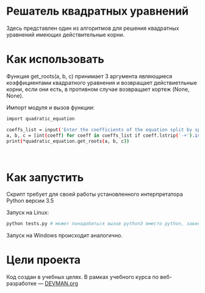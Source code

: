 # Решатель квадратных уравнений

Здесь представлен один из алгоритмов для решения квадратных уравнений имеющих действительные корни.

# Как использовать

Функция  get_roots(a, b, c) принимает 3 аргумента являющиеся коэффициентами квадратного уравнения и возвращает действиетльные корни, если они есть, в противном случае возвращает кортеж (None, None).

Импорт модуля и вызов функции:

```bash
import quadratic_equation

coeffs_list = input('Enter the coefficients of the equation split by space: ').split()
a, b, c = [int(coeff) for coeff in coeffs_list if coeff.lstrip('-+').isdigit()]
print(*quadratic_equation.get_roots(a, b, c))
```
    
# Как запустить

Скрипт требует для своей работы установленного интерпретатора Python версии 3.5

Запуск на Linux:

```bash
python tests.py # может понадобиться вызов python3 вместо python, зависит от настроек операционной системы
```

Запуск на Windows происходит аналогично.

# Цели проекта

Код создан в учебных целях. В рамках учебного курса по веб-разработке ― [DEVMAN.org](https://devman.org)
